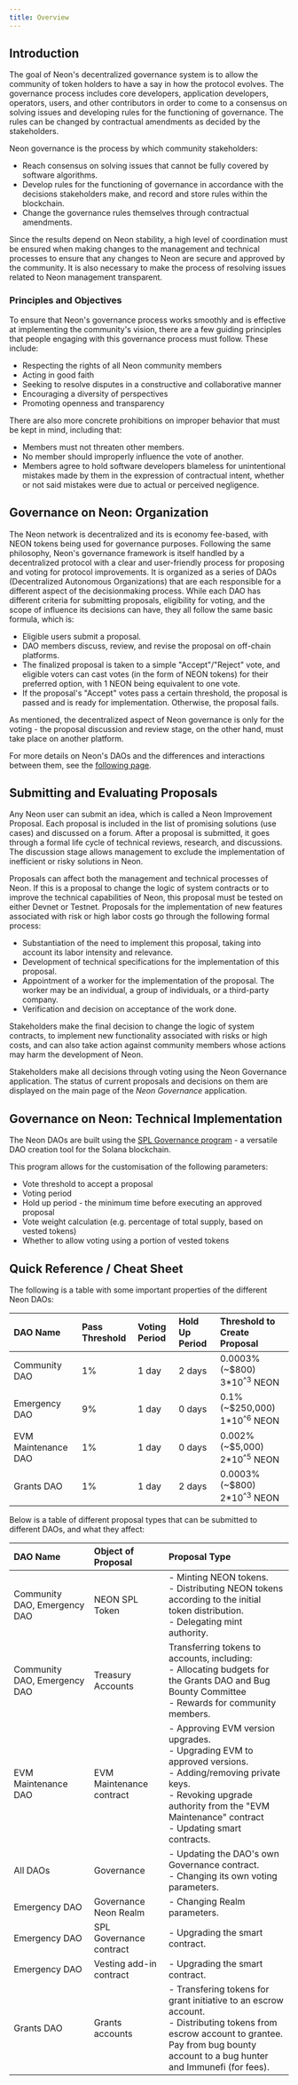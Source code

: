 ```yaml
---
title: Overview
---
```


## Introduction

The goal of Neon's decentralized governance system is to allow the community of token holders to have a say in how the protocol evolves. The governance process includes core developers, application developers, operators, users, and other contributors in order to come to a consensus on solving issues and developing rules for the functioning of governance. The rules can be changed by contractual amendments as decided by the stakeholders.

Neon governance is the process by which community stakeholders:
  * Reach consensus on solving issues that cannot be fully covered by software algorithms.
  * Develop rules for the functioning of governance in accordance with the decisions stakeholders make, and record and store rules within the blockchain.
  * Change the governance rules themselves through contractual amendments.

Since the results depend on Neon stability, a high level of coordination must be ensured when making changes to the management and technical processes to ensure that any changes to Neon are secure and approved by the community. It is also necessary to make the process of resolving issues related to Neon management transparent.

### Principles and Objectives

To ensure that Neon's governance process works smoothly and is effective at implementing the community's vision, there are a few guiding principles that people engaging with this governance process must follow. These include:

* Respecting the rights of all Neon community members
* Acting in good faith
* Seeking to resolve disputes in a constructive and collaborative manner
* Encouraging a diversity of perspectives
* Promoting openness and transparency

There are also more concrete prohibitions on improper behavior that must be kept in mind, including that:

* Members must not threaten other members.
* No member should improperly influence the vote of another.
* Members agree to hold software developers blameless for unintentional mistakes made by them in the expression of contractual intent, whether or not said mistakes were due to actual or perceived negligence.

## Governance on Neon: Organization

The Neon network is decentralized and its is economy fee-based, with NEON tokens being used for governance purposes. Following the same philosophy, Neon's governance framework is itself handled by a decentralized protocol with a clear and user-friendly process for proposing and voting for protocol improvements. It is organized as a series of DAOs (Decentralized Autonomous Organizations) that are each responsible for a different aspect of the decisionmaking process. While each DAO has different criteria for submitting proposals, eligibility for voting, and the scope of influence its decisions can have, they all follow the same basic formula, which is:

* Eligible users submit a proposal.
* DAO members discuss, review, and revise the proposal on off-chain platforms.
* The finalized proposal is taken to a simple "Accept"/"Reject" vote, and eligible voters can cast votes (in the form of NEON tokens) for their preferred option, with 1 NEON being equivalent to one vote.
* If the proposal's "Accept" votes pass a certain threshold, the proposal is passed and is ready for implementation. Otherwise, the proposal fails.

As mentioned, the decentralized aspect of Neon governance is only for the voting - the proposal discussion and review stage, on the other hand, must take place on another platform. 

For more details on Neon's DAOs and the differences and interactions between them, see the [following page](/docs/governance/neon_daos/).

## Submitting and Evaluating Proposals

Any Neon user can submit an idea, which is called a Neon Improvement Proposal. Each proposal is included in the list of promising solutions (use cases) and discussed on a forum. After a proposal is submitted, it goes through a formal life cycle of technical reviews, research, and discussions. The discussion stage allows management to exclude the implementation of inefficient or risky solutions in Neon.

Proposals can affect both the management and technical processes of Neon. If this is a proposal to change the logic of system contracts or to improve the technical capabilities of Neon, this proposal must be tested on either Devnet or Testnet. Proposals for the implementation of new features associated with risk or high labor costs go through the following formal process:

  * Substantiation of the need to implement this proposal, taking into account its labor intensity and relevance.
  * Development of technical specifications for the implementation of this proposal.
  * Appointment of a worker for the implementation of the proposal. The worker may be an individual, a group of individuals, or a third-party company.
  * Verification and decision on acceptance of the work done.

Stakeholders make the final decision to change the logic of system contracts, to implement new functionality associated with risks or high costs, and can also take action against community members whose actions may harm the development of Neon.

Stakeholders make all decisions through voting using the Neon Governance application. The status of current proposals and decisions on them are displayed on the main page of the *Neon Governance* application.

## Governance on Neon: Technical Implementation

The Neon DAOs are built using the [SPL Governance program](https://github.com/solana-labs/solana-program-library/tree/master/governance) - a versatile DAO creation tool for the Solana blockchain.

This program allows for the customisation of the following parameters:

* Vote threshold to accept a proposal
* Voting period
* Hold up period - the minimum time before executing an approved proposal
* Vote weight calculation (e.g. percentage of total supply, based on vested tokens)
* Whether to allow voting using a portion of vested tokens

## Quick Reference / Cheat Sheet

The following is a table with some important properties of the different Neon DAOs:

DAO Name | Pass Threshold | Voting Period | Hold Up Period | Threshold to Create Proposal
:-|:-|:-|:-|:-
Community DAO | 1% | 1 day | 2 days | 0.0003% (~$800)<br /> 3*10<sup>^3</sup> NEON
Emergency DAO | 9% | 1 day | 0 days | 0.1% (~$250,000)<br /> 1*10<sup>^6</sup> NEON
EVM Maintenance DAO | 1% | 1 day | 0 days | 0.002% (~$5,000)<br /> 2*10<sup>^5</sup> NEON
Grants DAO | 1% | 1 day | 2 days | 0.0003% (~$800)<br /> 2*10<sup>^3</sup> NEON


Below is a table of different proposal types that can be submitted to different DAOs, and what they affect:

DAO Name | Object of Proposal | Proposal Type
:-|:-|:-
Community DAO, Emergency DAO | NEON SPL Token | - Minting NEON tokens.<br />- Distributing NEON tokens according to the initial token distribution.<br />- Delegating mint authority.
Community DAO, Emergency DAO | Treasury Accounts | Transferring tokens to accounts, including:<br />- Allocating budgets for the Grants DAO and Bug Bounty Committee<br />- Rewards for community members.
EVM Maintenance DAO | EVM Maintenance contract | - Approving EVM version upgrades.<br />- Upgrading EVM to approved versions.<br />- Adding/removing private keys.<br />- Revoking upgrade authority from the "EVM Maintenance" contract<br />- Updating smart contracts.
All DAOs | Governance | - Updating the DAO's own Governance contract.<br />- Changing its own voting parameters.
Emergency DAO | Governance Neon Realm | - Changing Realm parameters.
Emergency DAO | SPL Governance contract | - Upgrading the smart contract.
Emergency DAO | Vesting add-in contract | - Upgrading the smart contract.
Grants DAO | Grants accounts | - Transfering tokens for grant initiative to an escrow account.<br />- Distributing tokens from escrow account to grantee.<br />Pay from bug bounty account to a bug hunter and Immunefi (for fees).
